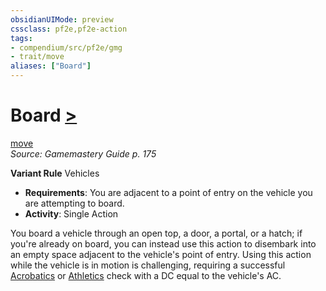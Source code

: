 ```yaml
---
obsidianUIMode: preview
cssclass: pf2e,pf2e-action
tags:
- compendium/src/pf2e/gmg
- trait/move
aliases: ["Board"]
---
```

# Board [>](../core-rulebook/chapter-9-playing-the-game.md#Actions "Single Action")
[move](../traits/move.md)  
*Source: Gamemastery Guide p. 175*  

**Variant Rule** Vehicles
- **Requirements**: You are adjacent to a point of entry on the vehicle you are attempting to board.
- **Activity**: Single Action

You board a vehicle through an open top, a door, a portal, or a hatch; if you're already on board, you can instead use this action to disembark into an empty space adjacent to the vehicle's point of entry. Using this action while the vehicle is in motion is challenging, requiring a successful [Acrobatics](../../Compendium/skills.md#Acrobatics) or [Athletics](../../Compendium/skills.md#Athletics) check with a DC equal to the vehicle's AC.